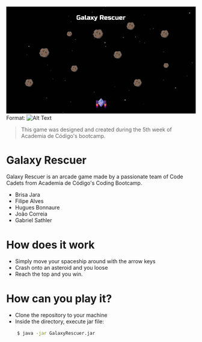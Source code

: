 ![Galaxy Rescuer Banner](/resource/img/GalaxyRescuer.png)
Format: ![Alt Text](url)

> This game was designed and created during the 5th week of Academia de Código's bootcamp.

# Galaxy Rescuer

Galaxy Rescuer is an arcade game made by a passionate team of Code Cadets from Academia de Código's Coding Bootcamp.

  - Brisa Jara
  - Filipe Alves
  - Hugues Bonnaure
  - João Correia
  - Gabriel Sathler

# How does it work

  - Simply move your spaceship around with the arrow keys 
  - Crash onto an asteroid and you loose
  - Reach the top and you win.

# How can you play it?

  - Clone the repository to your machine 
  - Inside the directory, execute jar file:
```sh
    $ java -jar GalaxyRescuer.jar
```
  
